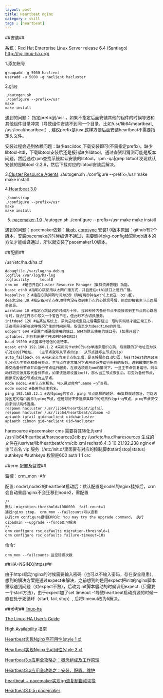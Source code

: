 ```yaml
---
layout: post
title: Heartbeat nginx
category : skill
tags : [heartbeat]
---
```


##安装##

系统：Red Hat Enterprise Linux Server release 6.4 (Santiago)
http://hg.linux-ha.org/

1.添加账号

	groupadd -g 5000 haclient
	useradd -u 5000 -g haclient hacluster


2.[glue](http://hg.linux-ha.org/glue/archive/tip.tar.gz) 

	./autogen.sh 
	./configure --prefix=/usr
	make
	make install
	
遇到的问题：
指定prefix到/usr ，如果不指定后面安装其他的组件的时候导致和其他组件目录冲突（导致组件安装不到同一个目录，比如/usr/lib64/heartbeat, /usr/local/heartbeat）, 建议prefix是/usr,这样方便后面安装heartbeat不需要指定头文件。

安装过程会遇到依赖问题：缺少asciidoc,下载安装即可(不需指定prefix)。缺少libtool-ltdl，下载libtool安装后还是报错缺少libtool，通过查资料猜测可能是版本问题。然后通过rpm查找系统默认安装的libtool，rpm -qa|grep libtool 发现默认安装的是libtool-2.2.6，然后下载对应的libtool安装后解决。


3.[Cluster Resource Agents](https://github.com/ClusterLabs/resource-agents)
	./autogen.sh 
	./configure --prefix=/usr
	make
	make install
	
4.[Heartbeat 3.0](http://hg.linux-ha.org/heartbeat-STABLE_3_0/archive/tip.tar.gz)

	./bootstrap 
	./configure --prefix=/usr
	make
	make install
	
5. [pacemaker-1.0](https://github.com/ClusterLabs/pacemaker-1.0)
	./autogen.sh 
	./configure --prefix=/usr
	make
	make install
	
遇到的问题：pacemaker依赖：[libqb](https://github.com/ClusterLabs/libqb), [corosync](https://github.com/corosync/corosync)
安装1.0版本原因：github有2个版本，安装pacemake的时候编译不通过，需要删掉pkg-config检查libqb版本的方法才能编译通过，所以就安装了pacemaker1.0版本。

##配置##

/usr/etc/ha.d/ha.cf

	debugfile /var/log/ha-debug  
	logfile /var/log/ha-log   
	logfacility     local0
	crm on  #是否开启Cluster Resource Manager（集群资源管理）功能。  
	bcast eth0 #指明心跳使用以太网广播方式，并且是在eth1接口上进行广播。  
	keepalive 2 #指定心跳间隔时间为2秒（即每两秒钟在eth1上发送一次广播）。  
	deadtime 30 #指定备用节点在30秒内没有收到主节点的心跳信号后，则立即接管主节点的服务资源。  
	warntime 10 #指定心跳延迟的时间为十秒。当10秒钟内备份节点不能接收到主节点的心跳信号时，就会往日志中写入一个警告日志，但此时不会切换服务。  
	initdead 120 #在某些系统上，系统启动或重启之后需要经过一段时间网络才能正常工作，该选项用于解决这种情况产生的时间间隔。取值至少为deadtime的两倍。   
	udpport 694 #设置广播通信使用的端口，694为默认使用的端口号。(如果开启了iptables，对应机器要打开UDP的694端口)  
	baud 19200 #设置串行通信的波特率。  
	ucast eth0 192.168.1.2 #采用网卡eth0的udp单播来组织心跳，后面跟的IP地址应为双机对方的IP地址。  (主节点就写从节点的ip， 从节点就写主节点的ip)
	auto_failback on #用来定义当主节点恢复后，是否将服务自动切回，heartbeat的两台主机分别为主节点和备份节点。主节点在正常情况下占用资源并运行所有的服务，遇到故障时把资源交给备份节点并由备份节点运行服务。在该选项设为on的情况下，一旦主节点恢复运行，则自动获取资源并取代备份节点，如果该选项设置为off，那么当主节点恢复后，将变为备份节点，而原来的备份节点成为主节点。  
	node node1 #主节点主机名，可以通过命令“uanme –n”查看。  
	node node2 #备用节点主机名。  
	ping 192.168.12.1 #选择ping的节点，ping 节点选择的越好，HA集群就越强壮，可以选择固定的路由器作为ping节点，但是最好不要选择集群中的成员作为ping节点，ping节点仅仅用来测试网络连接。  
	respawn hacluster /usr/lib64/heartbeat/ipfail
	respawn hacluster /usr/lib64/heartbeat/cibmon -d
	apiauth ipfail gid=haclient uid=hacluster
	apiauth cibmon gid=haclient uid=hacluster

haresource
	#pacemaker cms 需要将其转化为xml /usr/lib64/heartbeat/haresources2cib.py /usr/etc/ha.d/haresources 生成的文件在/usr/var/lib/heartbeat/crm/cib.xml
	redhat6.4_3     10.21.192.238 nginx #主节点名 vip 服务（/etc/init.d/里面要有对应的控制脚本start|stop|status）
authkeys
	#authkeys 权限是600
	auth 1
	1 crc
	
##crm 配置及监控##

监控：crm_mon -Afr

配置: node1,node2的heartbeat启动后：默认配置是node1的nginx挂掉后，crm会自动重启nginx不会迁移到node2，需配置

	/*
	默认：migration-threshold=1000000	fail-count=1
	通过nginx stop， crm_mon --failcounts可以查看
	执行crm configure报错ERROR: You may try the upgrade command， 执行cibadmin --upgrade --force即可解决
	*/
	crm configure rsc_defaults migration-threshold=1
	crm configure rsc_defaults failure-timeout=10s
	
命令: 

	crm_mon --failcounts 监控错误次数
	
##HA+NGINX(https)##

由于https启动nginx的时候需要输入密码（也可以不输入密码，存在安全隐患），想到的解决方案是通过expect来解决，之前想到的是用expect把init的nginx脚本重写遇到问题（对expect不熟），后改为init脚本启动的时候调用expect（只需要一个start方法），由于expect加了set timeout -1导致heartbeat启动资源的时候一直在处于死循环（start, fail, stop）, 后将timeout改为5解决。
	
##参考##
[linux-ha](http://hg.linux-ha.org/)

[The Linux-HA User’s Guide](http://www.linux-ha.org/doc/users-guide/users-guide.html)

[High Availability 指南](http://www.novell.com/zh-cn/documentation/sle_ha/book_sleha/data/book_sleha.html)

[Heartbeat实现Nginx高可用性(style 1.x) ](http://club.topsage.com/thread-530648-1-1.html)

[Heartbeat实现Nginx高可用性(style 2.x)](http://club.topsage.com/thread-530655-1-1.html)

[Heartbeat3.x应用全攻略之：概念组成及工作原理](http://ixdba.blog.51cto.com/2895551/745228)

[Heartbeat3.x应用全攻略之：安装、配置、维护](http://ixdba.blog.51cto.com/2895551/746271)

[heartbeat + pacemaker实现pg流复制自动切换](http://my.oschina.net/lianshunke/blog/200411)

[Heartbeat3.0.5+pacemaker](http://my.oschina.net/guol/blog/90128)